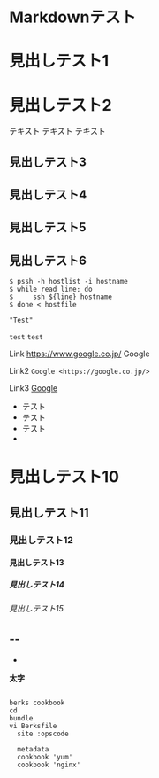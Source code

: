 Markdownテスト
==

見出しテスト1
=======

見出しテスト2
=

テキスト
テキスト
テキスト

見出しテスト3
-------

見出しテスト4
---

見出しテスト5
-
見出しテスト6
-
```
$ pssh -h hostlist -i hostname
$ while read line; do
$     ssh ${line} hostname
$ done < hostfile
```
```
"Test"
```
``
test
``
`
test
`

Link https://www.google.co.jp/ Google

Link2 `Google <https://google.co.jp/>`

Link3 [Google](https://google.co.jp/ "Googledesuyo")

* テスト
* テスト
* テスト
* 


# 見出しテスト10
## 見出しテスト11
### 見出しテスト12
#### 見出しテスト13
##### 見出しテスト14
###### 見出しテスト15

--
--
-

**太字**


<pre><code>
berks cookbook <cookbook-name>
cd <cookbook-name>
bundle
vi Berksfile
  site :opscode

  metadata
  cookbook 'yum'
  cookbook 'nginx'
</code></pre>
